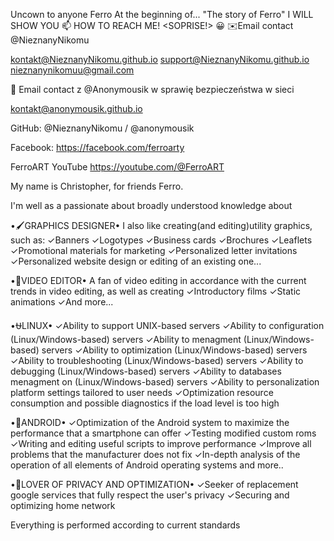 Uncown to anyone Ferro 
At the beginning of...
"The story of Ferro"
I WILL SHOW YOU
📫 HOW TO REACH ME! <SOPRISE!>
😀
✉️Email contact @NieznanyNikomu

kontakt@NieznanyNikomu.github.io
support@NieznanyNikomu.github.io
nieznanynikomuu@gmail.com

📧 Email contact z @Anonymousik w sprawię bezpieczeństwa w sieci

kontakt@anonymousik.github.io

GitHub: 
@NieznanyNikomu / @anonymousik

Facebook: https://facebook.com/ferroarty

FerroART YouTube 
https://youtube.com/@FerroART

My name is Christopher, for friends Ferro. 

I'm well as a passionate about broadly understood knowledge about

•🖌️GRAPHICS DESIGNER•
I also like creating(and editing)utility graphics, such as:
✓Banners
✓Logotypes
✓Business cards
✓Brochures
✓Leaflets
✓Promotional materials for marketing 
✓Personalized letter invitations
✓Personalized website design or editing of an existing one...

•🎦VIDEO EDITOR•
A fan of video editing in accordance with the current trends in video editing,
as well as creating 
✓Introductory films
✓Static animations
✓And more...

•⛎LINUX•
✓Ability to support UNIX-based servers
✓Ability to configuration (Linux/Windows-based) servers
✓Ability to menagment (Linux/Windows-based) servers
✓Ability to optimization (Linux/Windows-based) servers
✓Ability to troubleshooting (Linux/Windows-based) servers
✓Ability to debugging (Linux/Windows-based) servers
✓Ability to databases menagment on (Linux/Windows-based) servers
✓Ability to personalization platform settings tailored to user needs
✓Optimization resource consumption and possible diagnostics if the load level is too high

•🤖ANDROID•
✓Optimization of the Android system to maximize
the performance that a smartphone can offer
✓Testing modified custom roms
✓Writing and editing useful scripts to improve performance
✓Improve all problems that the manufacturer does not fix
✓In-depth analysis of the operation of all elements of Android operating systems and more..

•🔏LOVER OF PRIVACY AND OPTIMIZATION•
✓Seeker of replacement google services
that fully respect the user's privacy
✓Securing and optimizing home network

Everything is performed according to current standards
